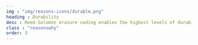 ```yaml
---
img : "img/reasons-icons/durable.png"
heading : Durability
desc : Reed-Solomon erasure coding enables the highest levels of durability for all files uploaded to the Tardigrade network.
class : "reasonswhy"
order: 3
---
```

